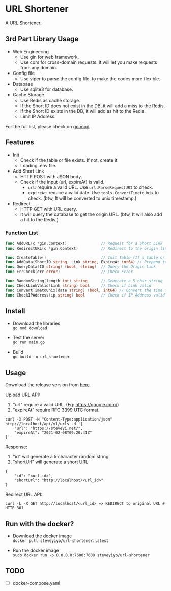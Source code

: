 # URL Shortener

A URL Shortener.

## 3rd Part Library Usage

- Web Engineering
  - Use gin for web framework.
  - Use cors for cross-domain requests. It will let you make requests from any domain.
- Config file
  - Use viper to parse the config file, to make the codes more flexible.
- Database
  - Use sqlite3 for database.
- Cache Storage
  - Use Redis as cache storage.
  - If the Short ID does not exist in the DB, it will add a miss to the Redis.
  - If the Short ID exists in the DB, it will add as hit to the Redis.
  - Limit IP Address.

For the full list, please check on [go.mod](go.mod).

## Features

- Init
  - Check if the table or file exists. If not, create it.
  - Loading .env file.
- Add Short Link
  - HTTP POST with JSON body.
  - Check if the input (url, expireAt) is valid.
    - `url`: require a valid URL. Use `url.ParseRequestURI` to check.
    - `expireAt`: require a valid date. Use `tools.ConvertTimetoUnix` to check. (btw, It will be converted to unix timestamp.)
- Redirect
  - HTTP GET with URL query.
  - It will query the database to get the origin URL. (btw, It will also add a hit to the Redis.)

### Function List

```go
func AddURL(c *gin.Context)               // Request for a Short Link
func RedirectURL(c *gin.Context)          // Redirect to the origin link

func CreateTable()                        // Init Table (If a table or file is not found, it will create one.)
func AddData(ShortID string, Link string, ExpireAt int64) // Prepend to DB
func QueryData(ID string) (bool, string)  // Query the Origin Link
func ErrCheck(err error)                  // Check Error

func RandomString(length int) string      // Generate a 5 char string
func CheckLinkValid(Link string) bool     // Check if Link valid
func ConvertTimetoUnix(date string) (bool, int64) // Convert the time format from RFC 3339 UTC to Unix
func CheckIPAddress(ip string) bool       // Check if IP Address valid
```

## Install

- Download the libraries  
`go mod download`

- Test the server  
`go run main.go`

- Build  
`go build -o url_shortener`

## Usage

Download the release version from [here](https://github.com/steveyiyo/URL-Shortener/releases).

Upload URL API:

1. "url" require a valid URL. (Eg: https://google.com/)
2. "expireAt" require RFC 3399 UTC format.

```
curl -X POST -H "Content-Type:application/json" http://localhost/api/v1/urls -d '{
    "url": "https://steveyi.net/",
    "expireAt": "2021-02-08T09:20:41Z"
}'
```

Response:

1. "id" will generate a 5 character random string.
2. "shortUrl" will generate a short URL

```
{
    "id": "<url_id>",
    "shortUrl": "http://localhost/<url_id>"
}
```

Redirect URL API:

```
curl -L -X GET http://localhost/<url_id> => REDIRECT to original URL # HTTP 301
```

## Run with the docker?

- Download the docker image  
`docker pull steveyiyo/url-shortener:latest`

- Run the docker image  
`sudo docker run -p 0.0.0.0:7600:7600 steveyiyo/url-shortener`

## TODO

- [ ] docker-compose.yaml